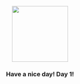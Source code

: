 <p align="center">
            <img src="https://raw.githubusercontent.com/PokeAPI/sprites/master/sprites/pokemon/1.png" width="150" height="150">
          </p>
          <h3 align="center">Have a nice day! Day 1!</h3>
